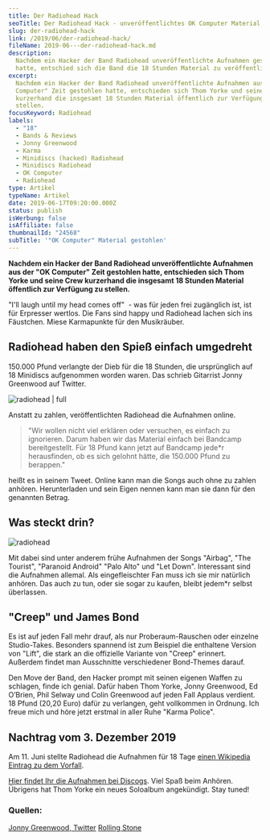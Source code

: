```yaml
---
title: Der Radiohead Hack
seoTitle: Der Radiohead Hack - unveröffentlichtes OK Computer Material gestohlen
slug: der-radiohead-hack
link: /2019/06/der-radiohead-hack/
fileName: 2019-06---der-radiohead-hack.md
description:
  Nachdem ein Hacker der Band Radiohead unveröffentlichte Aufnahmen gestohlen
  hatte, entschied sich die Band die 18 Stunden Material zu veröffentlichen.
excerpt:
  Nachdem ein Hacker der Band Radiohead unveröffentlichte Aufnahmen aus der "OK
  Computer" Zeit gestohlen hatte, entschieden sich Thom Yorke und seine Crew
  kurzerhand die insgesamt 18 Stunden Material öffentlich zur Verfügung zu
  stellen.
focusKeyword: Radiohead
labels:
  - "18"
  - Bands & Reviews
  - Jonny Greenwood
  - Karma
  - Minidiscs (hacked) Radiohead
  - Minidiscs Radiohead
  - OK Computer
  - Radiohead
type: Artikel
typeName: Artikel
date: 2019-06-17T09:20:00.000Z
status: publish
isWerbung: false
isAffiliate: false
thumbnailId: "24568"
subTitle: '"OK Computer" Material gestohlen'
---
```


<strong>Nachdem ein Hacker der Band Radiohead unveröffentlichte Aufnahmen aus
der "OK Computer" Zeit gestohlen hatte, entschieden sich Thom Yorke und seine
Crew kurzerhand die insgesamt 18 Stunden Material öffentlich zur Verfügung zu
stellen.</strong>

"I'll laugh until my head comes off"  - was für jeden frei zugänglich ist, ist
für Erpresser wertlos. Die Fans sind happy und Radiohead lachen sich ins
Fäustchen. Miese Karmapunkte für den Musikräuber.

## Radiohead haben den Spieß einfach umgedreht

150.000 Pfund verlangte der Dieb für die 18 Stunden, die ursprünglich auf 18
Minidiscs aufgenommen worden waren. Das schrieb Gitarrist Jonny Greenwood auf
Twitter.

![radiohead | full](http://cardamonchai.com/wp-content/uploads/2019/06/Bildschirmfoto-2019-06-17-um-10.19.50.png)

Anstatt zu zahlen, veröffentlichten Radiohead die Aufnahmen online.

<blockquote>"Wir wollen nicht viel erklären oder versuchen, es einfach zu ignorieren. Darum haben wir das Material einfach bei Bandcamp bereitgestellt. Für 18 Pfund kann jetzt auf Bandcamp jede*r herausfinden, ob es sich gelohnt hätte, die 150.000 Pfund zu berappen."</blockquote>

heißt es in seinem Tweet. Online kann man die Songs auch ohne zu zahlen anhören.
Herunterladen und sein Eigen nennen kann man sie dann für den genannten Betrag.

## Was steckt drin?

![radiohead](http://cardamonchai.com/wp-content/uploads/2019/06/radiohead-minidiscs-400x400.jpg)

Mit dabei sind unter anderem frühe Aufnahmen der Songs "Airbag", "The Tourist",
"Paranoid Android" "Palo Alto" und "Let Down". Interessant sind die Aufnahmen
allemal. Als eingefleischter Fan muss ich sie mir natürlich anhören. Das auch zu
tun, oder sie sogar zu kaufen, bleibt jedem\*r selbst überlassen.

## "Creep" und James Bond

Es ist auf jeden Fall mehr drauf, als nur Proberaum-Rauschen oder einzelne
Studio-Takes. Besonders spannend ist zum Beispiel die enthaltene Version von
"Lift", die stark an die offizielle Variante von "Creep" erinnert. Außerdem
findet man Ausschnitte verschiedener Bond-Themes darauf.

Den Move der Band, den Hacker prompt mit seinen eigenen Waffen zu schlagen,
finde ich genial. Dafür haben Thom Yorke, Jonny Greenwood, Ed O’Brien, Phil
Selway und Colin Greenwood auf jeden Fall Applaus verdient. 18 Pfund (20,20
Euro) dafür zu verlangen, geht vollkommen in Ordnung. Ich freue mich und höre
jetzt erstmal in aller Ruhe "Karma Police".

## Nachtrag vom 3. Dezember 2019

Am 11. Juni stellte Radiohead die Aufnahmen für 18 Tage
[einen Wikipedia Eintrag zu dem Vorfall](https://web.archive.org/web/20190612183113/https://radiohead.bandcamp.com/).

[Hier findet Ihr die Aufnahmen bei Discogs](https://www.discogs.com/release/13747135).
Viel Spaß beim Anhören. Übrigens hat Thom Yorke ein neues Soloalbum angekündigt.
Stay tuned!

### Quellen:

[Jonny Greenwood, Twitter](https://twitter.com/JnnyG)
[Rolling Stone](https://www.stern.de/neon/feierabend/radiohead-werden-nach-computer-hack-erpresst----und-reagieren-genial-8749656.html)
